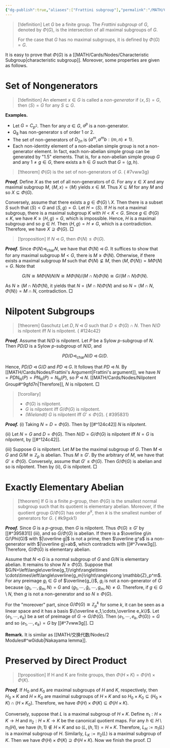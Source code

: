```yaml
---
{"dg-publish":true,"aliases":["Frattini subgroup"],"permalink":"/MATH/Cards/Nodes/Frattini Subgroup/","dgPassFrontmatter":true}
---
```



> [!definition]
> Let $G$ be a finite group. The *Frattini subgroup* of $G$, denoted by $\Phi(G)$, is the intersection of all maximal subgroups of $G$. 
> 
> For the case that $G$ has no maximal subgroups, it is defined by $\Phi(G)=G$.

It is easy to prove that $\Phi(G)$ is a [[MATH/Cards/Nodes/Characteristic Subgroup\|characteristic subgroup]]. Moreover, some properties are given as follows.

# Set of Nongenerators

> [!definition]
> An element $x\in G$ is called a *non-generator* if $\left\langle x,S\right\rangle=G$, then $\left\langle S\right\rangle=G$ for any $S\subseteq G$.

**Examples.** 
- Let $G=C_{p^2}$. Then for any $a\in G$, $a^p$ is a non-generator.
- $Q_8$ has non-generator s of order $1$ or $2$.
- The set of non-generators of $D_{2n}$ is $\{a^m,a^mb:(m,n)\neq 1\}$.
- Each non-identity element of a non-abelian simple group is not a non-generator element. In fact, each non-abelian simple group can be generated by "1.5" elements. That is, for a non-abelian simple group $G$ and any $1\neq g\in G$, there exists a $h\in G$ such that $G=\left\langle g,h\right\rangle$.

> [!theorem]
> $\Phi(G)$ is the set of non-generators of $G$. 
{ #7vww3g}


**_Proof._**
Define $X$ as the set of all non-generators of $G$. For any $x\in X$ and any maximal subgroup $M$, $\langle M,x\rangle=\langle M\rangle$ yields $x\in M$. Thus $X\subseteq M$ for any $M$ and so $X\subseteq\Phi(G)$. 

Conversely, assume that there exists a $g\in\Phi(G)\setminus X$. Then there is a subset $S$ such that $\langle S\rangle< G$ and $\langle S,g\rangle=G$. Let $H=\langle S\rangle$. If $H$ is not a maximal subgroup, there is a maximal subgroup $K$ with $H< K< G$. Since $g\in\Phi(G)\leqslant K$, we have $K\geqslant\langle H,g\rangle=G$, which is impossible. Hence, $H$ is a maximal subgroup and so $g\in H$. Then $\langle H,g\rangle=H\neq G$, which is a contradiction. Therefore, we have $X\supseteq\Phi(G)$.
□

> [!proposition]
> If $N\lhd G$, then $\Phi(N)\leqslant\Phi(G)$.

**_Proof._**
Since $\Phi(N)\lhd_{\mathrm{char}}N$, we have that $\Phi(N)\lhd G$. It suffices to show that for any maximal subgroup $M<G$, there is $M\geqslant \Phi(N)$. Otherwise, if there exists a maximal subgroup $M$ such that $\Phi(N)\not\subseteq M$, then $\left\langle M,\Phi(N)\right\rangle=M\Phi(N)=G$. Note that 

$$G/N\cong M\Phi(N)N/N\cong M\Phi(N)\big/(M\cap N)\Phi(N)\cong G/(M\cap N)\Phi(N).$$

As $N\geqslant (M\cap N)\Phi(N)$, it yields that $N=(M\cap N)\Phi(N)$ and so $N=\left\langle M\cap N,\Phi(N)\right\rangle=M\cap N$, contradiction. 
□

# Nilpotent Subgroups

> [!theorem] Gaschutz
> Let $D,N\lhd G$ such that $D\leqslant \Phi(G)\cap N$. Then $N/D$ is nilpotent iff $N$ is nilpotent.
{ #124c42}


**_Proof._**
Assume that $N/D$ is nilpotent. Let $P$ be a Sylow $p$-subgroup of $N$. Then $PD/D$ is a Sylow $p$-subgroup of $N/D$, and 

$$PD/D\lhd_{\mathrm{char}} N/D\lhd G/D.$$

Hence, $PD/D\lhd G/D$ and $PD\lhd G$. It follows that $PD\lhd N$. By [[MATH/Cards/Nodes/Frattini's Argument\|Frattini's argument]], we have $N=PDN_N(P)=PN_N(P)=N_N(P)$, so $P\lhd N$. [[MATH/Cards/Nodes/Nilpotent Group#^9gfd7n\|Therefore]], $N$ is nilpotent.
□

> [!corollary]
> - $\Phi(G)$ is nilpotent.
> - $G$ is nilpotent iff $G/\Phi(G)$ is nilpotent.
> - *(Wielandt)* $G$ is nilpotent iff $G'\leqslant\Phi(G)$.
{ #395831}


**_Proof._**
(i) Taking $N=D=\Phi(G)$. Then by [[#^124c42]] $N$ is nilpotent.

(ii) Let $N=G$ and $D=\Phi(G)$. Then $N/D=G/\Phi(G)$ is nilpotent iff $N=G$ is nilpotent, by [[#^124c42]].

(iii) Suppose $G$ is nilpotent. Let $M$ be the maximal subgroup of $G$. Then $M\lhd G$ and $G/M\cong \mathbb{Z}_p$ is abelian. Thus $M\geqslant G'$. By the arbitrary of $M$, we have that $G'\leqslant\Phi(G)$. Conversely, assume that $G'\leqslant\Phi(G)$. Then $G/\Phi(G)$ is abelian and so is nilpotent. Then by (ii), $G$ is nilpotent.
□

# Exactly Elementary Abelian

> [!theorem]
> If G is a finite $p$-group, then $\Phi(G)$ is the smallest normal subgroup such that its quotient is elementary abelian. Moreover, if the quotient group $G/\Phi(G)$ has order $p^k$, then $k$ is the smallest number of generators for $G$.
{ #k9gxk1}


**_Proof._**
Since $G$ is a $p$-group, then $G$ is nilpotent. Thus $\Phi(G)\geqslant G'$ by [[#^395831]] (iii), and so $G/\Phi(G)$ is abelian. If there is a $\overline g\in G/\Phi(G)$ with $|\overline g|$ is not a prime, then $\overline g^a$ is a non-generator with $|\overline g|=ab$, which contradicts with [[#^7vww3g]]. Therefore, $G/\Phi(G)$ is elementary abelian.

Assume that $N\lhd G$ is a normal subgroup of $G$ and $G/N$ is elementary abelian. It remains to show $N\geqslant\Phi(G)$. Suppose that $G/N=\left\langle\overline{g_1}\right\rangle\times \cdots\times\left\langle\overline{g_m}\right\rangle\cong \mathbb{Z}_p^m$. For any preimage $g_i\in G$ of $\overline{g_i}$, $g_i$ is not a non-generator of $G$ because $\left\langle g_1,\cdots,g_m,N\right\rangle=G$ and $\left\langle g_1,\cdots,\check g_i,\cdots,g_m,N\right\rangle\neq G$. Therefore, if $g\in G\setminus N$, then $g$ is not a non-generator and so $N\geqslant\Phi(G)$. 

For the "moreover" part, since $G/\Phi(G)\cong \mathbb{Z}_p^k$ for some $k$, it can be seen as a linear space and it has a basis $\{\overline e_1,\cdots,\overline e_k\}$. Let $\{e_1,\cdots,e_k\}$ be a set of preimage of $G\to G/\Phi(G)$. Then $\left\langle e_1,\cdots,e_k,\Phi(G)\right\rangle=G$ and so $\left\langle e_1,\cdots,e_k\right\rangle =G$ by [[#^7vww3g]]. 
□


**Remark.** It is similar as [[MATH/交换代数/Nodes/2 Modules#^w0idub\|Nakayama lemma]]. 

# Preserved by Direct Product

> [!proposition]
> If H and K are finite groups, then $\Phi(H\times K)=\Phi(H)\times\Phi(K)$.

**_Proof._**
If $H_0$ and $K_0$ are maximal subgroups of $H$ and $K$, respectively, then $H_0\times K$ and $H\times K_0$ are maximal subgroups of $H\times K$ and so $H_0\times K_0\subseteq (H_0\times K)\cap(H\times K_0)$. Therefore, we have $\Phi(H)\times \Phi(K)\subseteq\Phi(H\times K)$. 

Conversely, suppose that $L$ is a maximal subgroup of $H\times K$. Define $\pi_1:H\times K\to H$ and $\pi_2:H\times K\to K$ be the canonical quotient maps. For any $h\in H\setminus\pi_1(H)$, we have $(h,1)\notin H\times K$ and so $\left\langle L,(h,1)\right\rangle=H\times K$. Therefore, $L_H:=\pi_1(L)$ is a maximal subgroup of $H$. Similarly, $L_K:=\pi_2(L)$ is a maximal subgroup of $K$. Then we have $\Phi(H)\times \Phi(K)\supseteq\Phi(H\times K)$. Now we finish the proof.
□